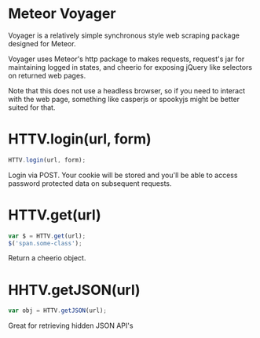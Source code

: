 # Meteor Voyager

Voyager is a relatively simple synchronous style web scraping package designed for Meteor.

Voyager uses Meteor's http package to makes requests, request's jar for maintaining logged in states, and cheerio for exposing jQuery like selectors on returned web pages.

Note that this does not use a headless browser, so if you need to interact with the web page, something like casperjs or spookyjs might be better suited for that.

# HTTV.login(url, form)
```js
HTTV.login(url, form);
```
Login via POST. Your cookie will be stored and you'll be able to access password protected data on subsequent requests.


# HTTV.get(url)
```js
var $ = HTTV.get(url);
$('span.some-class');
```
Return a cheerio object.


# HHTV.getJSON(url)
```js
var obj = HTTV.getJSON(url);
```
Great for retrieving hidden JSON API's


